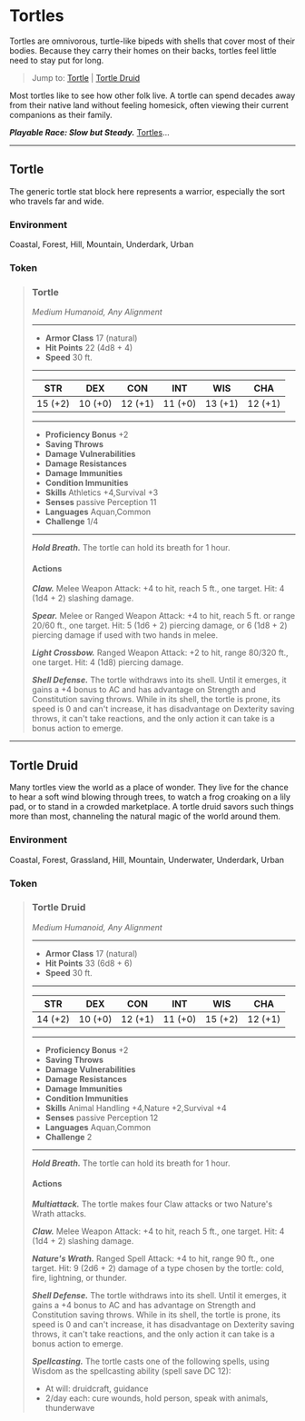 # Tortles
Tortles are omnivorous, turtle-like bipeds with shells that cover most of their bodies. Because they carry their homes on their backs, tortles feel little need to stay put for long.

> Jump to: [Tortle](Tortles.md#tortle) | [Tortle Druid](Tortles.md#tortle-druid)

Most tortles like to see how other folk live. A tortle can spend decades away from their native land without feeling homesick, often viewing their current companions as their family.

***Playable Race: Slow but Steady.*** [Tortles](../Races/Tortles.md)...

---

## Tortle
The generic tortle stat block here represents a warrior, especially the sort who travels far and wide.

### Environment
Coastal, Forest, Hill, Mountain, Underdark, Urban

### Token


>### Tortle
>*Medium Humanoid, Any Alignment*
>___
>- **Armor Class** 17 (natural)
>- **Hit Points** 22 (4d8 + 4)
>- **Speed** 30 ft.
>___
>|**STR**|**DEX**|**CON**|**INT**|**WIS**|**CHA**|
>|:---:|:---:|:---:|:---:|:---:|:---:|
>|15 (+2)|10 (+0)|12 (+1)|11 (+0)|13 (+1)|12 (+1)|
>
>___
>- **Proficiency Bonus** +2
>- **Saving Throws** 
>- **Damage Vulnerabilities** 
>- **Damage Resistances** 
>- **Damage Immunities** 
>- **Condition Immunities** 
>- **Skills** Athletics +4,Survival +3
>- **Senses** passive Perception 11
>- **Languages** Aquan,Common
>- **Challenge** 1/4
>___
>***Hold Breath.*** The tortle can hold its breath for 1 hour.
>
>#### Actions
>***Claw.*** Melee Weapon Attack: +4 to hit, reach 5 ft., one target. Hit: 4 (1d4 + 2) slashing damage.
>
>***Spear.*** Melee or Ranged Weapon Attack: +4 to hit, reach 5 ft. or range 20/60 ft., one target. Hit: 5 (1d6 + 2) piercing damage, or 6 (1d8 + 2) piercing damage if used with two hands in melee.
>
>***Light Crossbow.*** Ranged Weapon Attack: +2 to hit, range 80/320 ft., one target. Hit: 4 (1d8) piercing damage.
>
>***Shell Defense.*** The tortle withdraws into its shell. Until it emerges, it gains a +4 bonus to AC and has advantage on Strength and Constitution saving throws. While in its shell, the tortle is prone, its speed is 0 and can't increase, it has disadvantage on Dexterity saving throws, it can't take reactions, and the only action it can take is a bonus action to emerge.
>

---

## Tortle Druid
Many tortles view the world as a place of wonder. They live for the chance to hear a soft wind blowing through trees, to watch a frog croaking on a lily pad, or to stand in a crowded marketplace. A tortle druid savors such things more than most, channeling the natural magic of the world around them.

### Environment
Coastal, Forest, Grassland, Hill, Mountain, Underwater, Underdark, Urban

### Token


>### Tortle Druid
>*Medium Humanoid, Any Alignment*
>___
>- **Armor Class** 17 (natural)
>- **Hit Points** 33 (6d8 + 6)
>- **Speed** 30 ft.
>___
>|**STR**|**DEX**|**CON**|**INT**|**WIS**|**CHA**|
>|:---:|:---:|:---:|:---:|:---:|:---:|
>|14 (+2)|10 (+0)|12 (+1)|11 (+0)|15 (+2)|12 (+1)|
>
>___
>- **Proficiency Bonus** +2
>- **Saving Throws** 
>- **Damage Vulnerabilities** 
>- **Damage Resistances** 
>- **Damage Immunities** 
>- **Condition Immunities** 
>- **Skills** Animal Handling +4,Nature +2,Survival +4
>- **Senses** passive Perception 12
>- **Languages** Aquan,Common
>- **Challenge** 2
>___
>***Hold Breath.*** The tortle can hold its breath for 1 hour.
>
>#### Actions
>***Multiattack.*** The tortle makes four Claw attacks or two Nature's Wrath attacks.
>
>***Claw.*** Melee Weapon Attack: +4 to hit, reach 5 ft., one target. Hit: 4 (1d4 + 2) slashing damage.
>
>***Nature's Wrath.*** Ranged Spell Attack: +4 to hit, range 90 ft., one target. Hit: 9 (2d6 + 2) damage of a type chosen by the tortle: cold, fire, lightning, or thunder.
>
>***Shell Defense.*** The tortle withdraws into its shell. Until it emerges, it gains a +4 bonus to AC and has advantage on Strength and Constitution saving throws. While in its shell, the tortle is prone, its speed is 0 and can't increase, it has disadvantage on Dexterity saving throws, it can't take reactions, and the only action it can take is a bonus action to emerge.
>
>***Spellcasting.*** The tortle casts one of the following spells, using Wisdom as the spellcasting ability (spell save DC 12):
>* At will: druidcraft, guidance
>* 2/day each: cure wounds, hold person, speak with animals, thunderwave
>
